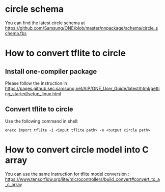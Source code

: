 # circle schema

You can find the latest circle schema at https://github.com/Samsung/ONE/blob/master/nnpackage/schema/circle_schema.fbs

# How to convert tflite to circle

## Install one-compiler package

Please follow the instruction in https://pages.github.sec.samsung.net/AIP/ONE_User_Guide/latest/html/getting_started/setup_linux.html

## Convert tflite to circle

Use the following command in shell:

```
onecc import tflite -i <input tflite path> -o <output circle path>
```

# How to convert circle model into C array

You can use the same instruction for tflite model conversion : https://www.tensorflow.org/lite/microcontrollers/build_convert#convert_to_a_c_array
